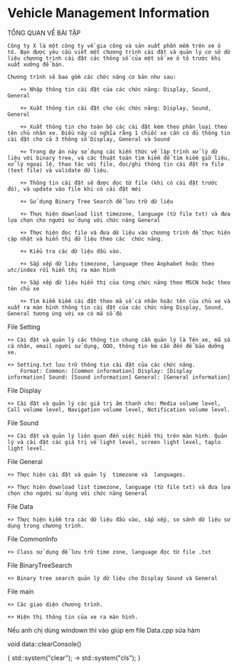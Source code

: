 # Vehicle Management Information

TỔNG QUAN VỀ BÀI TẬP

    Công ty X là một công ty về gia công và sản xuất phần mềm trên xe ô tô. Bạn được yêu cầu viết một chương trình cài đặt và quản lý cơ sở dữ liệu chương trình cài đặt các thông số của một số xe ô tô trước khi xuất xưởng để bán.

    Chương trình sẽ bao gồm các chức năng cơ bản như sau:

        +> Nhập thông tin cài đặt của các chức năng: Display, Sound, General

        +> Xuất thông tin cài đặt cho các chức năng: Display, Sound, General

        +> Xuất thông tin cho toàn bộ các cài đặt kèm theo phân loại theo tên chủ nhân xe. Điều này có nghĩa rằng 1 chiếc xe cần có đủ thông tin cài đặt cho cả 3 thông số Display, General và Sound

        +> Trong dự án này sử dụng các kiến thức về lập trình xử lý dữ liệu với binary tree, và các thuật toán tìm kiếm để tìm kiếm giữ liệu, xử lý ngoại lệ, thao tác với file, đọc/ghi thông tin cài đặt ra file (text file) và validate dữ liệu.

        +> Thông tin cài đặt sẽ được đọc từ file (khi có cài đặt trước đó), và update vào file khi có cài đặt mới

        +> Sử dụng Binary Tree Search để lưu trữ dữ liệu

        +> Thực hiện download list timezone, language (từ file txt) và đưa lựa chọn cho người sử dụng với chức năng General

        +> Thực hiện đọc file và đưa dữ liệu vào chương trình để thực hiện cập nhật và hiển thị dữ liệu theo các  chức năng.

        +> Kiểu tra các dữ liệu đầu vào.

        +> Sắp xếp dữ liệu timezone, language theo Anphabet hoặc theo utc/index rồi hiển thị ra màn hình

        +> Sắp xếp dữ liệu hiển thị của từng chức năng theo MSCN hoặc theo tên chủ xe

        +> Tìm kiếm kiếm cài đặt theo mã số cá nhân hoặc tên của chủ xe và xuất ra màn hình thông tin cài đặt của các chức năng Display, Sound, General tương ứng với xe có mã số đó

File Setting

    +> Cài đặt và quản lý các thông tin chung cần quản lý là Tên xe, mã số cá nhân, email người sử dụng, ODO, thông tin km cần đến để bảo dưỡng xe.

    +> Setting.txt lưu trữ thông tin cài đặt của các chức năng.
        Format: Common: [Common information] Display: [Display information] Sound: [Sound information] General: [General information]

File Display

    +> Cài đặt và quản lý các giá trị âm thanh cho: Media volume level, Call volume level, Navigation volume level, Notification volume level.

File Sound

    +> Cài đặt và quản lý liên quan đến việc hiển thị trên màn hình. Quản lý và cài đặt các giá trị về light level, screen light level, taplo light level.

File General

    +> Thực hiện cài đặt và quản lý  timezone và  languages.

    +> Thực hiện download list timezone, language (từ file txt) và đưa lựa chọn cho người sử dụng với chức năng General

File Data

    +> Thực hiện kiểm tra các dữ liệu đầu vào, sắp xếp, so sánh dữ liệu sử dụng trong chương trình.

File CommonInfo

    +> Class sử dụng để lưu trữ time zone, language đọc từ file .txt

File BinaryTreeSearch

    +> Binary tree search quản lý dữ liệu cho Display Sound và General

File main

    +> Các giao diện chương trình.

    +> Hiện thị thông tin của xe ra màn hình.

Nếu anh chị dùng windown thì vào giúp em file Data.cpp sửa hàm

void data::clearConsole()

{
    std::system("clear"); -> std::system("cls");
}
